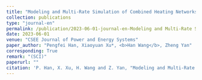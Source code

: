 ```yaml
---
title: "Modeling and Multi-Rate Simulation of Combined Heating Networks and Power to Hydrogen With Waste Heat Recovery"
collection: publications
type: "journal-en"
permalink: /publication/2023-06-01-journal-en-Modeling and Multi-Rate Simulation of Combined Heating Networks and Power to Hydrogen With Waste Heat Recovery
date: 2023-06-01
venue: "CSEE Journal of Power and Energy Systems"
paper_author: "Pengfei Han, Xiaoyuan Xu*, <b>Han Wang</b>, Zheng Yan"
corresponding: True
remark: "(SCI)"
paperurl: ""
citation: 'P. Han, X. Xu, H. Wang and Z. Yan, "Modeling and Multi-Rate Simulation of Combined Heating Networks and Power to Hydrogen With Waste Heat Recovery," <i>CSEE Journal of Power and Energy Systems</i>, 2023. (Accept)'
---
```

